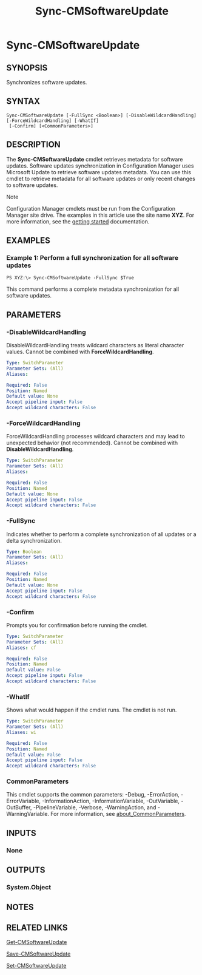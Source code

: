 ﻿---
description: Synchronizes software updates.
external help file: AdminUI.PS.Sum.dll-Help.xml
Module Name: ConfigurationManager
ms.date: 05/07/2019
schema: 2.0.0
title: Sync-CMSoftwareUpdate
---

# Sync-CMSoftwareUpdate

## SYNOPSIS
Synchronizes software updates.

## SYNTAX

```
Sync-CMSoftwareUpdate [-FullSync <Boolean>] [-DisableWildcardHandling] [-ForceWildcardHandling] [-WhatIf]
 [-Confirm] [<CommonParameters>]
```

## DESCRIPTION
The **Sync-CMSoftwareUpdate** cmdlet retrieves metadata for software updates.
Software updates synchronization in Configuration Manager uses Microsoft Update to retrieve software updates metadata.
You can use this cmdlet to retrieve metadata for all software updates or only recent changes to software updates.

> [!NOTE]
> Configuration Manager cmdlets must be run from the Configuration Manager site drive.
> The examples in this article use the site name **XYZ**. For more information, see the
> [getting started](/powershell/sccm/overview) documentation.

## EXAMPLES

### Example 1: Perform a full synchronization for all software updates
```
PS XYZ:\> Sync-CMSoftwareUpdate -FullSync $True
```

This command performs a complete metadata synchronization for all software updates.

## PARAMETERS

### -DisableWildcardHandling
DisableWildcardHandling treats wildcard characters as literal character values. Cannot be combined with **ForceWildcardHandling**.

```yaml
Type: SwitchParameter
Parameter Sets: (All)
Aliases:

Required: False
Position: Named
Default value: None
Accept pipeline input: False
Accept wildcard characters: False
```

### -ForceWildcardHandling
ForceWildcardHandling processes wildcard characters and may lead to unexpected behavior (not recommended). Cannot be combined with **DisableWildcardHandling**.

```yaml
Type: SwitchParameter
Parameter Sets: (All)
Aliases:

Required: False
Position: Named
Default value: None
Accept pipeline input: False
Accept wildcard characters: False
```

### -FullSync
Indicates whether to perform a complete synchronization of all updates or a delta synchronization.

```yaml
Type: Boolean
Parameter Sets: (All)
Aliases:

Required: False
Position: Named
Default value: None
Accept pipeline input: False
Accept wildcard characters: False
```

### -Confirm
Prompts you for confirmation before running the cmdlet.

```yaml
Type: SwitchParameter
Parameter Sets: (All)
Aliases: cf

Required: False
Position: Named
Default value: False
Accept pipeline input: False
Accept wildcard characters: False
```

### -WhatIf
Shows what would happen if the cmdlet runs.
The cmdlet is not run.

```yaml
Type: SwitchParameter
Parameter Sets: (All)
Aliases: wi

Required: False
Position: Named
Default value: False
Accept pipeline input: False
Accept wildcard characters: False
```

### CommonParameters
This cmdlet supports the common parameters: -Debug, -ErrorAction, -ErrorVariable, -InformationAction, -InformationVariable, -OutVariable, -OutBuffer, -PipelineVariable, -Verbose, -WarningAction, and -WarningVariable. For more information, see [about_CommonParameters](http://go.microsoft.com/fwlink/?LinkID=113216).

## INPUTS

### None

## OUTPUTS

### System.Object
## NOTES

## RELATED LINKS

[Get-CMSoftwareUpdate](Get-CMSoftwareUpdate.md)

[Save-CMSoftwareUpdate](Save-CMSoftwareUpdate.md)

[Set-CMSoftwareUpdate](Set-CMSoftwareUpdate.md)


